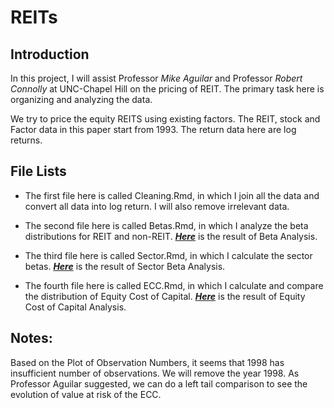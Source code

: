 # REITs

## Introduction

In this project, I will assist Professor *Mike Aguilar* and Professor *Robert Connolly* at UNC-Chapel Hill on the pricing of REIT. The primary task here is organizing and analyzing the data.

We try to price the equity REITS using existing factors. The REIT, stock and Factor data in this paper start from 1993. The return data here are log returns.

## File Lists

* The first file here is called Cleaning.Rmd, in which I join all the data and convert all data into log return. I will also remove irrelevant data.

* The second file here is called Betas.Rmd, in which I analyze the beta distributions for REIT and non-REIT. [***Here***](https://github.com/JiaxiLi1995/REITs/blob/master/Betas.md) is the result of Beta Analysis.

* The third file here is called Sector.Rmd, in which I calculate the sector betas. [***Here***](https://github.com/JiaxiLi1995/REITs/blob/master/Sector.md) is the result of Sector Beta Analysis.

* The fourth file here is called ECC.Rmd, in which I calculate and compare the distribution of Equity Cost of Capital. [***Here***](https://github.com/JiaxiLi1995/REITs/blob/master/ECC.md) is the result of Equity Cost of Capital Analysis.


## Notes:
Based on the Plot of Observation Numbers, it seems that 1998 has insufficient number of observations. We will remove the year 1998. As Professor Aguilar suggested, we can do a left tail comparison to see the evolution of value at risk of the ECC.
